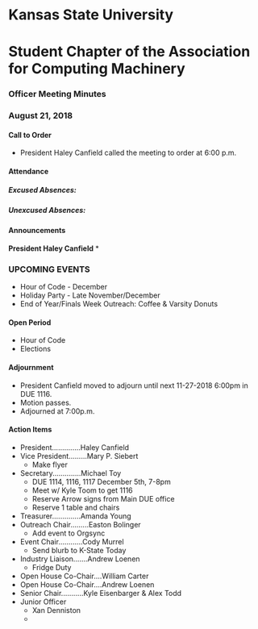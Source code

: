 # Kansas State University
# Student Chapter of the Association for Computing Machinery
### Officer Meeting Minutes
### August 21, 2018


#### Call to Order
 * President Haley Canfield called the meeting to order at 6:00 p.m.


#### Attendance
##### Excused Absences:
##### Unexcused Absences:


#### Announcements
**President Haley Canfield**
* 

### UPCOMING EVENTS
* Hour of Code - December
* Holiday Party  - Late November/December 
* End of Year/Finals Week Outreach: Coffee & Varsity Donuts



#### Open Period
* Hour of Code
* Elections


#### Adjournment
* President Canfield moved to adjourn until next 11-27-2018 6:00pm in DUE 1116.
* Motion passes. 
* Adjourned at 7:00p.m.

#### Action Items

* President..............Haley Canfield
* Vice President.........Mary P. Siebert
    * Make flyer
* Secretary..............Michael Toy
    * DUE 1114, 1116, 1117 December 5th, 7-8pm
    * Meet w/ Kyle Toom to get 1116
    * Reserve Arrow signs from Main DUE office
    * Reserve 1 table and chairs
* Treasurer..............Amanda Young
* Outreach Chair.........Easton Bolinger
    * Add event to Orgsync
* Event Chair............Cody Murrel
    * Send blurb to K-State Today
* Industry Liaison.......Andrew Loenen
    * Fridge Duty
* Open House Co-Chair....William Carter
* Open House Co-Chair....Andrew Loenen
* Senior Chair...........Kyle Eisenbarger & Alex Todd
* Junior Officer
    * Xan Denniston
    * 
